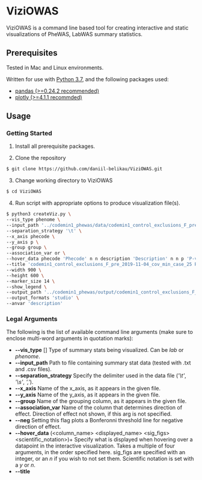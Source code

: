 # ViziOWAS
ViziOWAS is a command line based tool for creating interactive and static visualizations of PheWAS, LabWAS summary statistics.

## Prerequisites
Tested in Mac and Linux environments.

Written for use with [Python 3.7](https://www.python.org/), and the following packages used:
* [pandas (>=0.24.2 recommended)](http://pandas.pydata.org/)
* [plotly (>=4.1.1 recommded)](https://plot.ly/python/)

## Usage

### Getting Started

1) Install all prerequisite packages.

2) Clone the repository
```bash
$ git clone https://github.com/daniil-belikau/ViziOWAS.git
```

3) Change working directory to ViziOWAS
```bash
$ cd ViziOWAS
```

4) Run script with appropriate options to produce visualization file(s).
```bash
$ python3 createViz.py \
--vis_type phenome \
--input_path '../codemin1_phewas/data/codemin1_control_exclusions_F_pre_2019-11-04_cov_min_case_25.txt' \
--separation_strategy '\t' \
--x_axis phecode \
--y_axis p \
--group group \
--association_var or \
--hover_data phecode 'Phecode' n n description 'Description' n n p 'P-value' 3 y lci "Lower Confidence Interval" 3 n uci "Upper Confidence Interval" 3 n or "Odds Ratio" 3 n \
--title 'codemin1_control_exclusions_F_pre_2019-11-04_cov_min_case_25 PheWAS' \
--width 900 \
--height 600 \
--marker_size 14 \
--show_legend \
--output_path '../codemin1_phewas/output/codemin1_control_exclusions_F_pre_2019-11-04_cov_min_case_25' \
--output_formats 'studio' \
--anvar 'description'
```

### Legal Arguments

The following is the list of available command line arguments (make sure to enclose multi-word arguments in quotation marks):
* **--vis_type** [<type>] Type of summary stats being visualized. Can be *lab* or *phenome*.
* **--input_path** <path> Path to file containing summary stat data (tested with .txt and .csv files).
* **--separation_strategy** <strat> Specify the delimiter used in the data file (*'\t'*, *'\s'*, *','*).
* **--x_axis** <name> Name of the x_axis, as it appears in the given file.
* **--y_axis** <name> Name of the y_axis, as it appears in the given file.
* **--group** <name> Name of the grouping column, as it appears in the given file.
* **--association_var** <name> Name of the column that determines direction of effect. Direction of effect not shown, if this arg is not specified.
* **--neg** Setting this flag plots a Bonferonni threshold line for negative direction of effect.
* **--hover_data** (<column_name> <displayed_name> <sig_figs> <scientific_notation>)+ Specify what is displayed when hovering over a datapoint in the interactive visualization. Takes a multiple of four arguments, in the order specified here. sig_figs are specified with an integer, or an *n* if you wish to not set them. Scientific notation is set with a *y* or *n*.
* **--title** <title> Title of the plot.
* **--width** <width> Width of the figure.
* **--height** <height> Height of the figure.
* **--marker_size** <size> Size of data point markers (1 - 30).
* **--crowded_origin** If the flag is set, the black border around data points is replaced with a grey one.
* **--show_legend** If the flag is set, the legend for the plot is added on the right side of the figure.
* **--output_path** <path> The path to the directory including the file name (without format extension), where the output file should be wrtitten.
* **--output_format** (<format>)+ All formats in which the figure should be saved. Allowed values are: *studio*, *html*, *png*, *jpg*, *svg*, *pdf*, *json*.
* **--ancol** <name> If the input file contains a column that determines whether a data point is significant, specify this argument. If not specified, Bonferonni significance test will be performed on the dataset.
* **--anvar** <name> Name of column used to annotate significant points.
* **--anlim** <limit> The maximum number of annotations per figure. If not specified, unlimited annotationspermitted.

